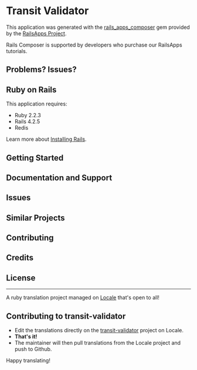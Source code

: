 Transit Validator
================

This application was generated with the [rails_apps_composer](https://github.com/RailsApps/rails_apps_composer) gem
provided by the [RailsApps Project](http://railsapps.github.io/).

Rails Composer is supported by developers who purchase our RailsApps tutorials.

Problems? Issues?
-----------


Ruby on Rails
-------------

This application requires:

- Ruby 2.2.3
- Rails 4.2.5
- Redis

Learn more about [Installing Rails](http://railsapps.github.io/installing-rails.html).

Getting Started
---------------

Documentation and Support
-------------------------

Issues
-------------

Similar Projects
----------------

Contributing
------------

Credits
-------

License
-------

---

A ruby translation project managed on [Locale](http://www.localeapp.com/) that's open to all!

## Contributing to transit-validator

- Edit the translations directly on the [transit-validator](http://www.localeapp.com/projects/public?search=transit-validator) project on Locale.
- **That's it!**
- The maintainer will then pull translations from the Locale project and push to Github.

Happy translating!
